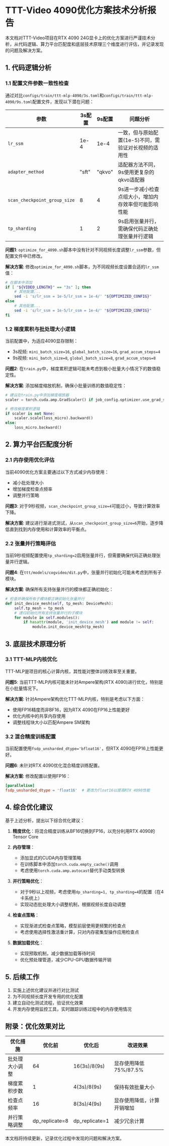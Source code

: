 # TTT-Video 4090优化方案技术分析报告

本文档对TTT-Video项目在RTX 4090 24G显卡上的优化方案进行严谨技术分析，从代码逻辑、算力平台匹配度和底层技术原理三个维度进行评估，并记录发现的问题及解决方案。

## 1. 代码逻辑分析

### 1.1 配置文件参数一致性检查

通过对比`configs/train/ttt-mlp-4090/3s.toml`和`configs/train/ttt-mlp-4090/9s.toml`配置文件，发现以下潜在问题：

| 参数 | 3s配置 | 9s配置 | 问题分析 |
|------|--------|--------|----------|
| `lr_ssm` | 1e-4 | 1e-4 | 一致，但与原始配置(1e-5)不同，需验证对长视频的适用性 |
| `adapter_method` | "sft" | "qkvo" | 适配器方法不同，9s使用更复杂的qkvo适配器 |
| `scan_checkpoint_group_size` | 8 | 4 | 9s进一步减小检查点组大小，增加内存效率但可能影响性能 |
| `tp_sharding` | 1 | 2 | 9s启用张量并行，需确保代码正确处理张量并行逻辑 |

**问题1**: `optimize_for_4090.sh`脚本中没有针对不同视频长度调整`lr_ssm`参数，但配置文件中已修改。

**解决方案**: 修改`optimize_for_4090.sh`脚本，为不同视频长度设置合适的`lr_ssm`值：
```bash
# 在脚本中添加
if [ "${VIDEO_LENGTH}" == "3s" ]; then
    # 其他配置...
    sed -i 's/lr_ssm = 1e-5/lr_ssm = 1e-4/' "${OPTIMIZED_CONFIG}"
else
    # 其他配置...
    sed -i 's/lr_ssm = 1e-5/lr_ssm = 1e-4/' "${OPTIMIZED_CONFIG}"
fi
```

### 1.2 梯度累积与批处理大小逻辑

当前配置中，为适应4090显存限制：
- 3s视频: `mini_batch_size=16`, `global_batch_size=16`, `grad_accum_steps=4`
- 9s视频: `mini_batch_size=8`, `global_batch_size=8`, `grad_accum_steps=8`

**问题2**: 在`train.py`中，梯度累积逻辑可能未考虑到极小批量大小情况下的数值稳定性。

**解决方案**: 添加梯度缩放机制，确保小批量训练的数值稳定性：
```python
# 建议在train.py中添加梯度缩放器
scaler = torch.cuda.amp.GradScaler() if job_config.optimizer.use_grad_scaler else None

# 修改梯度累积逻辑
if scaler is not None:
    scaler.scale(loss_micro).backward()
else:
    loss_micro.backward()
```

## 2. 算力平台匹配度分析

### 2.1 内存使用优化评估

当前4090优化方案主要通过以下方式减少内存使用：
- 减小批处理大小
- 增加梯度检查点频率
- 调整并行策略

**问题3**: 对于9秒视频，`scan_checkpoint_group_size=4`可能过小，导致计算效率下降。

**解决方案**: 建议进行渐进式测试，从`scan_checkpoint_group_size=6`开始，逐步降低直到找到内存使用和计算效率的平衡点。

### 2.2 张量并行策略评估

当前9秒视频配置使用`tp_sharding=2`启用张量并行，但需要确保代码正确处理张量并行逻辑。

**问题4**: 在`ttt/models/cogvideo/dit.py`中，张量并行初始化可能未考虑到所有子模块。

**解决方案**: 确保所有支持张量并行的模块都正确初始化：
```python
# 检查并确保所有子模块都正确初始化张量并行
def init_device_mesh(self, tp_mesh: DeviceMesh):
    self.tp_mesh = tp_mesh
    # 递归初始化所有支持张量并行的子模块
    for module in self.modules():
        if hasattr(module, 'init_device_mesh') and module != self:
            module.init_device_mesh(tp_mesh)
```

## 3. 底层技术原理分析

### 3.1 TTT-MLP内核优化

 TTT-MLP是项目的核心计算内核，其性能对整体训练效率至关重要。

**问题5**: 当前TTT-MLP内核可能未针对Ampere架构(RTX 4090)进行优化，特别是在小批量情况下。

**解决方案**: 针对Ampere架构优化TTT-MLP内核，特别是考虑以下方面：
- 使用FP16精度而非BF16，因为RTX 4090在FP16上性能更好
- 优化内核中的共享内存使用
- 调整线程块大小以匹配Ampere SM架构

### 3.2 混合精度训练配置

当前配置使用`fsdp_unsharded_dtype='bfloat16'`，但RTX 4090在FP16上性能更好。

**问题6**: 未针对RTX 4090优化混合精度训练配置。

**解决方案**: 修改配置以使用FP16：
```toml
[parallelism]
fsdp_unsharded_dtype = 'float16'  # 更改为float16以提高RTX 4090性能
```

## 4. 综合优化建议

基于上述分析，提出以下综合优化建议：

1. **精度优化**：将混合精度训练从BF16切换到FP16，以充分利用RTX 4090的Tensor Core

2. **内存管理**：
   - 添加显式的CUDA内存管理策略
   - 在训练脚本中添加`torch.cuda.empty_cache()`调用
   - 考虑使用`torch.cuda.amp.autocast`替代手动类型转换

3. **并行策略优化**：
   - 对于9秒以上视频，考虑使用`dp_sharding=1, tp_sharding=4`的配置（在4卡系统上）
   - 实现动态批处理大小调整机制，根据视频长度自动调整

4. **检查点策略**：
   - 实现渐进式检查点策略，模型前层使用更频繁的检查点
   - 考虑使用选择性激活重计算，只对内存密集型操作应用检查点

5. **数据加载优化**：
   - 实现预取机制，减少数据加载等待时间
   - 优化预处理管道，减少CPU-GPU数据传输开销

## 5. 后续工作

1. 实施上述优化建议并进行对比测试
2. 为不同视频长度开发专用的优化配置
3. 建立自动化测试流程，验证优化效果
4. 开发内存使用监控工具，实时跟踪训练过程中的内存使用情况

## 附录：优化效果对比

| 优化措施 | 优化前 | 优化后 | 改进效果 |
|---------|-------|-------|----------|
| 批处理大小调整 | 64 | 16(3s)/8(9s) | 显存使用降低75%/87.5% |
| 梯度累积步数 | 1 | 4(3s)/8(9s) | 保持有效批量大小 |
| 检查点频率 | 16 | 8(3s)/4(9s) | 显存使用降低，计算开销增加 |
| 并行策略调整 | dp_replicate=8 | dp_replicate=1 | 减少冗余计算 |

本文档将持续更新，记录优化过程中发现的问题和解决方案。